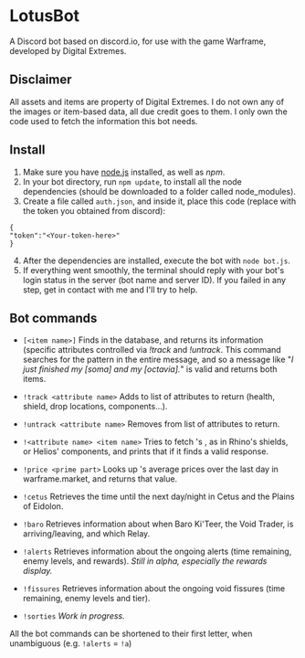 # LotusBot
A Discord bot based on discord.io, for use with the game Warframe, developed by Digital Extremes.

## Disclaimer

All assets and items are property of Digital Extremes. I do not own any of the images or item-based data, all due credit goes to them. I only own the code used to fetch the information this bot needs.

## Install

1. Make sure you have [node.js](https://nodejs.org) installed, as well as _npm_. 
2. In your bot directory, run `npm update`, to install all the node dependencies (should be downloaded to a folder called node_modules).
3. Create a file called `auth.json`, and inside it, place this code (replace <Your-token-here> with the token you obtained from discord):
```
{
"token":"<Your-token-here>"
}
```
4. After the dependencies are installed, execute the bot with `node bot.js`. 
5. If everything went smoothly, the terminal should reply with your bot's login status in the server (bot name and server ID). If you failed in any step, get in contact with me and I'll try to help.

## Bot commands
- `[<item name>]`
Finds <item name> in the database, and returns its information (specific attributes controlled via _!track_ and _!untrack_. This command searches for the pattern in the entire message, and so a message like "_I just finished my [soma] and my [octavia]._" is valid and returns both items.

- `!track <attribute name>`
Adds <attribute name> to list of attributes to return (health, shield, drop locations, components...).

- `!untrack <attribute name>`
Removes <attribute name> from list of attributes to return.

- `!<attribute name> <item name>`
Tries to fetch <item name>'s <attribute name>, as in Rhino's shields, or Helios' components, and prints that if it finds a valid response.

- `!price <prime part>`
Looks up <prime part>'s average prices over the last day in warframe.market, and returns that value.

- `!cetus`
Retrieves the time until the next day/night in Cetus and the Plains of Eidolon.

- `!baro`
Retrieves information about when Baro Ki'Teer, the Void Trader, is arriving/leaving, and which Relay.

- `!alerts`
Retrieves information about the ongoing alerts (time remaining, enemy levels, and rewards). _Still in alpha, especially the rewards display._

- `!fissures`
Retrieves information about the ongoing void fissures (time remaining, enemy levels and tier).

- `!sorties`
_Work in progress._

All the bot commands can be shortened to their first letter, when unambiguous (e.g. `!alerts` = `!a`)